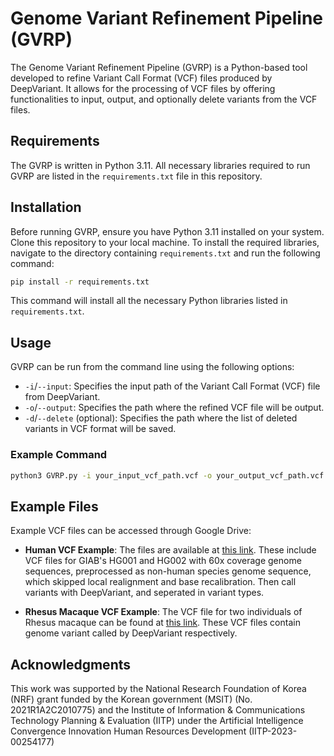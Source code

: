 # Genome Variant Refinement Pipeline (GVRP)

The Genome Variant Refinement Pipeline (GVRP) is a Python-based tool developed to refine Variant Call Format (VCF) files produced by DeepVariant. It allows for the processing of VCF files by offering functionalities to input, output, and optionally delete variants from the VCF files.

## Requirements

The GVRP is written in Python 3.11. All necessary libraries required to run GVRP are listed in the `requirements.txt` file in this repository.

## Installation

Before running GVRP, ensure you have Python 3.11 installed on your system. Clone this repository to your local machine. To install the required libraries, navigate to the directory containing `requirements.txt` and run the following command:

```bash
pip install -r requirements.txt
```

This command will install all the necessary Python libraries listed in `requirements.txt`.

## Usage

GVRP can be run from the command line using the following options:

- `-i`/`--input`: Specifies the input path of the Variant Call Format (VCF) file from DeepVariant.
- `-o`/`--output`: Specifies the path where the refined VCF file will be output.
- `-d`/`--delete` (optional): Specifies the path where the list of deleted variants in VCF format will be saved.

### Example Command

```bash
python3 GVRP.py -i your_input_vcf_path.vcf -o your_output_vcf_path.vcf -d your_deleted_vcf_path.vcf
```

## Example Files

Example VCF files can be accessed through Google Drive:

- **Human VCF Example**: The files are available at [this link](https://drive.google.com/drive/folders/1CddCgFMFvMPaHo6t_eZ5k2TbM_S29Zhi?usp=sharing). These include VCF files for GIAB's HG001 and HG002 with 60x coverage genome sequences, preprocessed as non-human species genome sequence, which skipped local realignment and base recalibration.  Then call variants with DeepVariant, and seperated in variant types.

- **Rhesus Macaque VCF Example**: The VCF file for two individuals of Rhesus macaque can be found at [this link](https://drive.google.com/drive/folders/1o18M1YF37rrGnsJMMEFwbJOBEI_zZsRp?usp=drive_link). These VCF files contain genome variant called by DeepVariant respectively.

## Acknowledgments

This work was supported by the National Research Foundation of Korea (NRF) grant funded by the Korean government (MSIT) (No. 2021R1A2C2010775) and the Institute of Information & Communications Technology Planning & Evaluation (IITP) under the Artificial Intelligence Convergence Innovation Human Resources Development (IITP-2023-00254177)
